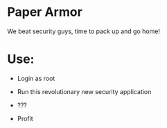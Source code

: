 Paper Armor
===========

We beat security guys, time to pack up and go home!


Use:
===========

* Login as root

* Run this revolutionary new security application

* ???

* Profit

